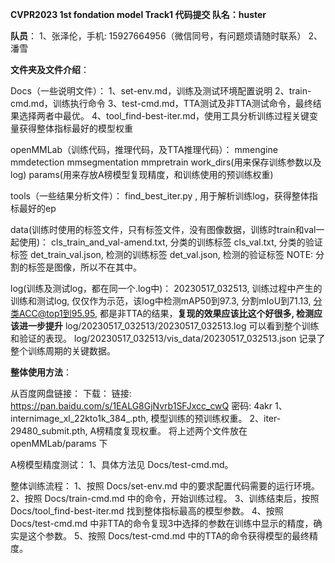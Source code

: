 
**CVPR2023 1st fondation model Track1 代码提交 队名：huster**

**队员**：
1、张泽伦，手机: 15927664956（微信同号，有问题烦请随时联系）
2、潘雪


**文件夹及文件介绍**：

Docs（一些说明文件）：
    1、set-env.md，训练及测试环境配置说明
    2、train-cmd.md，训练执行命令
    3、test-cmd.md，TTA测试及非TTA测试命令，最终结果选择两者中最优。
    4、tool_find-best-iter.md，使用工具分析训练过程关键变量获得整体指标最好的模型权重

openMMLab（训练代码，推理代码，及TTA推理代码）：
    mmengine
    mmdetection
    mmsegmentation
    mmpretrain
    work_dirs(用来保存训练参数以及log)
    params(用来存放A榜模型复现精度，和训练使用的预训练权重)


tools（一些结果分析文件）：
    find_best_iter.py , 用于解析训练log，获得整体指标最好的ep


data(训练时使用的标签文件，只有标签文件，没有图像数据，训练时train和val一起使用)：
    cls_train_and_val-amend.txt, 分类的训练标签
    cls_val.txt, 分类的验证标签
    det_train_val.json, 检测的训练标签
    det_val.json, 检测的验证标签
    NOTE: 分割的标签是图像，所以不在其中。

log(训练及测试log，都在同一个.log中)：
    20230517_032513, 训练过程中产生的训练和测试log, 仅仅作为示范，该log中检测mAP50到97.3, 分割mIoU到71.13, 分类ACC@top1到95.95, 都是非TTA的结果，**复现的效果应该比这个好很多, 检测应该进一步提升**
    log/20230517_032513/20230517_032513.log 可以看到整个训练和验证的表现。
    log/20230517_032513/vis_data/20230517_032513.json 记录了整个训练周期的关键数据。



**整体使用方法**：

从百度网盘链接：
下载：
链接: https://pan.baidu.com/s/1EALG8GjNvrb1SFJxcc_cwQ  密码: 4akr
1、internimage_xl_22kto1k_384_.pth, 模型训练的预训练权重。
2、iter-29480_submit.pth, A榜精度复现权重。
将上述两个文件放在 openMMLab/params 下

A榜模型精度测试：
1、具体方法见 Docs/test-cmd.md。


整体训练流程：
1、按照 Docs/set-env.md 中的要求配置代码需要的运行环境。
2、按照 Docs/train-cmd.md 中的命令，开始训练过程。
3、训练结束后，按照 Docs/tool_find-best-iter.md 找到整体指标最高的模型参数。
4、按照 Docs/test-cmd.md 中非TTA的命令复现3中选择的参数在训练中显示的精度，确实是这个参数。
5、按照 Docs/test-cmd.md 中的TTA的命令获得模型的最终精度。
